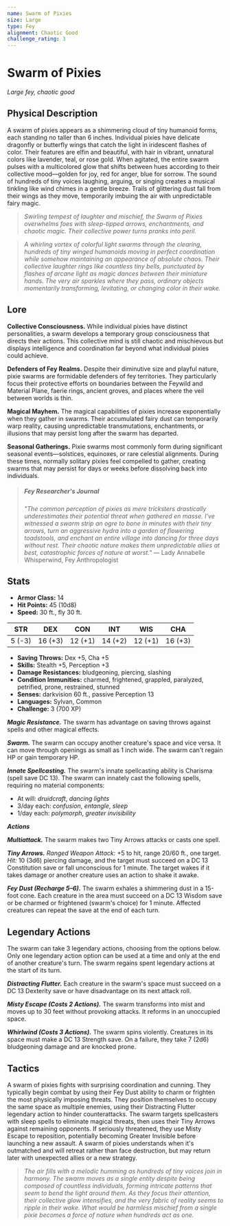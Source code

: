 ```yaml
---
name: Swarm of Pixies
size: Large
type: Fey
alignment: Chaotic Good
challenge_rating: 3
---
```


# Swarm of Pixies

*Large fey, chaotic good*

## Physical Description
A swarm of pixies appears as a shimmering cloud of tiny humanoid forms, each standing no taller than 6 inches. Individual pixies have delicate dragonfly or butterfly wings that catch the light in iridescent flashes of color. Their features are elfin and beautiful, with hair in vibrant, unnatural colors like lavender, teal, or rose gold. When agitated, the entire swarm pulses with a multicolored glow that shifts between hues according to their collective mood—golden for joy, red for anger, blue for sorrow. The sound of hundreds of tiny voices laughing, arguing, or singing creates a musical tinkling like wind chimes in a gentle breeze. Trails of glittering dust fall from their wings as they move, temporarily imbuing the air with unpredictable fairy magic.

> *Swirling tempest of laughter and mischief, the Swarm of Pixies overwhelms foes with sleep-tipped arrows, enchantments, and chaotic magic. Their collective power turns pranks into peril.*

> *A whirling vortex of colorful light swarms through the clearing, hundreds of tiny winged humanoids moving in perfect coordination while somehow maintaining an appearance of absolute chaos. Their collective laughter rings like countless tiny bells, punctuated by flashes of arcane light as magic dances between their miniature hands. The very air sparkles where they pass, ordinary objects momentarily transforming, levitating, or changing color in their wake.*

## Lore
**Collective Consciousness.** While individual pixies have distinct personalities, a swarm develops a temporary group consciousness that directs their actions. This collective mind is still chaotic and mischievous but displays intelligence and coordination far beyond what individual pixies could achieve.

**Defenders of Fey Realms.** Despite their diminutive size and playful nature, pixie swarms are formidable defenders of fey territories. They particularly focus their protective efforts on boundaries between the Feywild and Material Plane, faerie rings, ancient groves, and places where the veil between worlds is thin.

**Magical Mayhem.** The magical capabilities of pixies increase exponentially when they gather in swarms. Their accumulated fairy dust can temporarily warp reality, causing unpredictable transmutations, enchantments, or illusions that may persist long after the swarm has departed.

**Seasonal Gatherings.** Pixie swarms most commonly form during significant seasonal events—solstices, equinoxes, or rare celestial alignments. During these times, normally solitary pixies feel compelled to gather, creating swarms that may persist for days or weeks before dissolving back into individuals.

> ##### Fey Researcher's Journal
> *"The common perception of pixies as mere tricksters drastically underestimates their potential threat when gathered en masse. I've witnessed a swarm strip an ogre to bone in minutes with their tiny arrows, turn an aggressive hydra into a garden of flowering toadstools, and enchant an entire village into dancing for three days without rest. Their chaotic nature makes them unpredictable allies at best, catastrophic forces of nature at worst."*
> — Lady Annabelle Whisperwind, Fey Anthropologist

## Stats

- **Armor Class:** 14
- **Hit Points:** 45 (10d8)
- **Speed:** 30 ft., fly 30 ft.

| STR     | DEX     | CON     | INT     | WIS     | CHA     |
|---------|---------|---------|---------|---------|---------|
| 5 (-3)  | 16 (+3) | 12 (+1) | 14 (+2) | 12 (+1) | 16 (+3) |

- **Saving Throws:** Dex +5, Cha +5
- **Skills:** Stealth +5, Perception +3
- **Damage Resistances:** bludgeoning, piercing, slashing
- **Condition Immunities:** charmed, frightened, grappled, paralyzed, petrified, prone, restrained, stunned
- **Senses:** darkvision 60 ft., passive Perception 13
- **Languages:** Sylvan, Common
- **Challenge:** 3 (700 XP)

***Magic Resistance.*** The swarm has advantage on saving throws against spells and other magical effects.

***Swarm.*** The swarm can occupy another creature's space and vice versa. It can move through openings as small as 1 inch wide. The swarm can't regain HP or gain temporary HP.

***Innate Spellcasting.*** The swarm's innate spellcasting ability is Charisma (spell save DC 13). The swarm can innately cast the following spells, requiring no material components:

- At will: *druidcraft*, *dancing lights*
- 3/day each: *confusion*, *entangle*, *sleep*
- 1/day each: *polymorph*, *greater invisibility*

***Actions***

***Multiattack.*** The swarm makes two Tiny Arrows attacks or casts one spell.

***Tiny Arrows.*** *Ranged Weapon Attack:* +5 to hit, range 20/60 ft., one target. *Hit:* 10 (3d6) piercing damage, and the target must succeed on a DC 13 Constitution save or fall unconscious for 1 minute. The target wakes if it takes damage or another creature uses an action to shake it awake.

***Fey Dust (Recharge 5–6).*** The swarm exhales a shimmering dust in a 15-foot cone. Each creature in the area must succeed on a DC 13 Wisdom save or be charmed or frightened (swarm's choice) for 1 minute. Affected creatures can repeat the save at the end of each turn.

## Legendary Actions
The swarm can take 3 legendary actions, choosing from the options below. Only one legendary action option can be used at a time and only at the end of another creature's turn. The swarm regains spent legendary actions at the start of its turn.

***Distracting Flutter.*** Each creature in the swarm's space must succeed on a DC 13 Dexterity save or have disadvantage on its next attack roll.

***Misty Escape (Costs 2 Actions).*** The swarm transforms into mist and moves up to 30 feet without provoking attacks. It reforms in an unoccupied space.

***Whirlwind (Costs 3 Actions).*** The swarm spins violently. Creatures in its space must make a DC 13 Strength save. On a failure, they take 7 (2d6) bludgeoning damage and are knocked prone.

## Tactics
A swarm of pixies fights with surprising coordination and cunning. They typically begin combat by using their Fey Dust ability to charm or frighten the most physically imposing threats. They position themselves to occupy the same space as multiple enemies, using their Distracting Flutter legendary action to hinder counterattacks. The swarm targets spellcasters with sleep spells to eliminate magical threats, then uses their Tiny Arrows against remaining opponents. If seriously threatened, they use Misty Escape to reposition, potentially becoming Greater Invisible before launching a new assault. A swarm of pixies understands when it's outmatched and will retreat rather than face destruction, but may return later with unexpected allies or a new strategy.

> *The air fills with a melodic humming as hundreds of tiny voices join in harmony. The swarm moves as a single entity despite being composed of countless individuals, forming intricate patterns that seem to bend the light around them. As they focus their attention, their collective glow intensifies, and the very fabric of reality seems to ripple in their wake. What would be harmless mischief from a single pixie becomes a force of nature when hundreds act as one.*